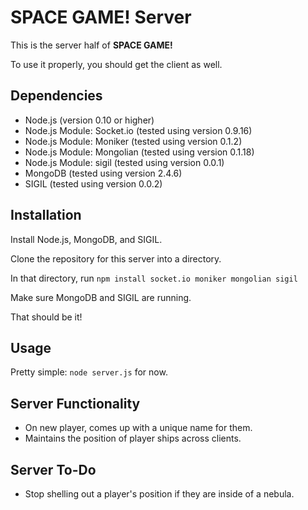 # SPACE GAME! Server

This is the server half of **SPACE GAME!**

To use it properly, you should get the client as well.

## Dependencies

- Node.js (version 0.10 or higher)
- Node.js Module: Socket.io (tested using version 0.9.16)
- Node.js Module: Moniker (tested using version 0.1.2)
- Node.js Module: Mongolian (tested using version 0.1.18)
- Node.js Module: sigil (tested using version 0.0.1)
- MongoDB (tested using version 2.4.6)
- SIGIL (tested using version 0.0.2)

## Installation

Install Node.js, MongoDB, and SIGIL.

Clone the repository for this server into a directory.

In that directory, run `npm install socket.io moniker mongolian sigil`

Make sure MongoDB and SIGIL are running.

That should be it!

## Usage

Pretty simple: `node server.js` for now.

## Server Functionality

- On new player, comes up with a unique name for them.
- Maintains the position of player ships across clients.

## Server To-Do

- Stop shelling out a player's position if they are inside of a nebula.